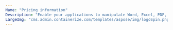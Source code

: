 ```yaml
---
Name: "Pricing information"
Description: "Enable your applications to manipulate Word, Excel, PDF, PowerPoint and more than 100 other file formats for all major platforms."
LargeImg: "cms.admin.containerize.com/templates/aspose/img/logoSpin.png"
---
```

